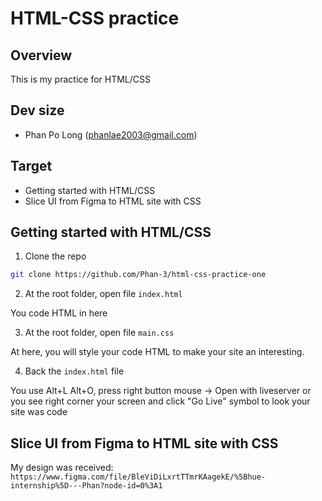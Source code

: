 # HTML-CSS practice

## Overview

This is my practice for HTML/CSS

## Dev size

- Phan Po Long (phanlae2003@gmail.com)

## Target

- Getting started with HTML/CSS
- Slice UI from Figma to HTML site with CSS

## Getting started with HTML/CSS

1. Clone the repo

```bash 
git clone https://github.com/Phan-3/html-css-practice-one
```

2. At the root folder, open file `index.html`

You code HTML in here

3. At the root folder, open file `main.css`

At here, you will style your code HTML to make your site an interesting.

4. Back the `index.html` file

You use Alt+L Alt+O, press right button mouse -> Open with liveserver or you see right corner your screen
and click "Go Live" symbol to look your site was code

## Slice UI from Figma to HTML site with CSS

My design was received: `https://www.figma.com/file/BleViDiLxrtTTmrKAagekE/%5Bhue-internship%5D---Phan?node-id=0%3A1`